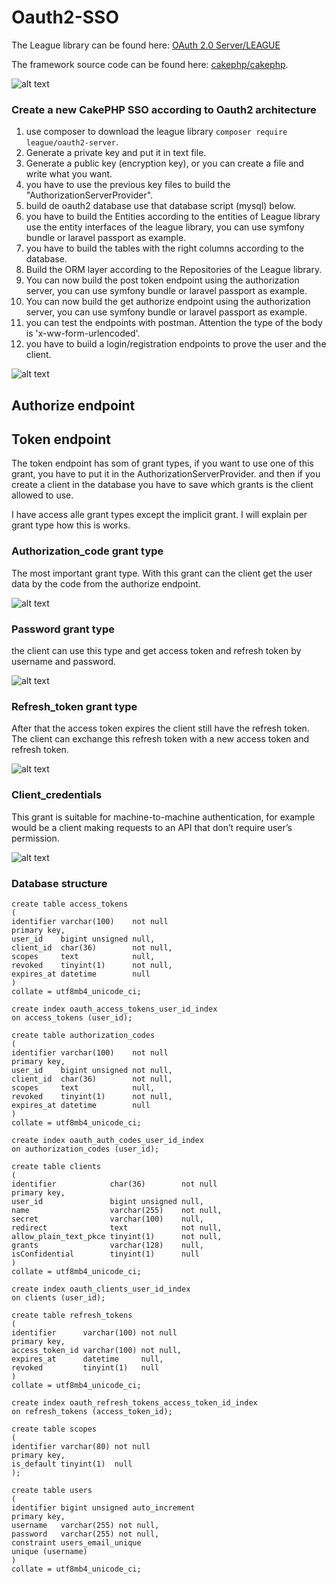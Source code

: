 # Oauth2-SSO

The League library can be found here: [OAuth 2.0 Server/LEAGUE](https://oauth2.thephpleague.com)

The framework source code can be found here: [cakephp/cakephp](https://github.com/cakephp/cakephp).

![alt text](oauth.png?raw=true)

### Create a new CakePHP SSO according to Oauth2 architecture

1. use  composer to download the league library `composer require league/oauth2-server`.
2. Generate a private key and put it in text file.
3. Generate a public key (encryption key), or you can create a file and write what you want.
4. you have to use the previous key files to build the "AuthorizationServerProvider".
5. build de oauth2 database use that database script (mysql) below.
6. you have to build the Entities according to the entities of League library use the entity interfaces of the league library, you can use symfony bundle or laravel passport as example.
7. you have to build the tables with the right columns according to the database.
8. Build the ORM layer according to the Repositories of the League library.
9. You can now build the post token endpoint using the authorization server, you can use symfony bundle or laravel passport as example.
10. You can now build the get authorize endpoint using the authorization server, you can use symfony bundle or laravel passport as example.
11. you can test the endpoints with postman. Attention the type of the body is 'x-ww-form-urlencoded'.
12. you have to build a login/registration endpoints to prove the user and the client.

![alt text](oauthproces.png?raw=true)

## Authorize endpoint



## Token endpoint

The token endpoint has som of grant types, if you want to use one of this grant,
you have to put it in the AuthorizationServerProvider. and then if you create a client in the database you have to save which grants is the client allowed to use.

I have access alle grant types except the implicit grant. I will explain per grant type how this is works.

### Authorization_code grant type

The most important grant type. With this grant can the client get the user data by the code from the authorize endpoint.

![alt text](authorization_code.png?raw=true)


### Password grant type

the client can use this type and get access token and refresh token by username and password.

![alt text](password.png?raw=true)

### Refresh_token grant type

After that the access token expires the client still have the refresh token. The client can exchange this refresh token with a new access token and refresh token.

![alt text](refresh_token.png?raw=true)

### Client_credentials

This grant is suitable for machine-to-machine authentication, for example would be a client making requests to an API that don’t require user’s permission.

![alt text](client_credentials.png?raw=true)






### Database structure
```
create table access_tokens
(
identifier varchar(100)    not null
primary key,
user_id    bigint unsigned null,
client_id  char(36)        not null,
scopes     text            null,
revoked    tinyint(1)      not null,
expires_at datetime        null
)
collate = utf8mb4_unicode_ci;

create index oauth_access_tokens_user_id_index
on access_tokens (user_id);

create table authorization_codes
(
identifier varchar(100)    not null
primary key,
user_id    bigint unsigned not null,
client_id  char(36)        not null,
scopes     text            null,
revoked    tinyint(1)      not null,
expires_at datetime        null
)
collate = utf8mb4_unicode_ci;

create index oauth_auth_codes_user_id_index
on authorization_codes (user_id);

create table clients
(
identifier            char(36)        not null
primary key,
user_id               bigint unsigned null,
name                  varchar(255)    not null,
secret                varchar(100)    null,
redirect              text            not null,
allow_plain_text_pkce tinyint(1)      not null,
grants                varchar(128)    null,
isConfidential        tinyint(1)      null
)
collate = utf8mb4_unicode_ci;

create index oauth_clients_user_id_index
on clients (user_id);

create table refresh_tokens
(
identifier      varchar(100) not null
primary key,
access_token_id varchar(100) not null,
expires_at      datetime     null,
revoked         tinyint(1)   null
)
collate = utf8mb4_unicode_ci;

create index oauth_refresh_tokens_access_token_id_index
on refresh_tokens (access_token_id);

create table scopes
(
identifier varchar(80) not null
primary key,
is_default tinyint(1)  null
);

create table users
(
identifier bigint unsigned auto_increment
primary key,
username   varchar(255) not null,
password   varchar(255) not null,
constraint users_email_unique
unique (username)
)
collate = utf8mb4_unicode_ci;
```
